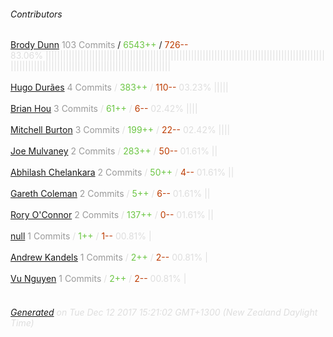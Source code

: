 ###### Contributors
[Brody Dunn](https://github.com/brodyd)
<font color="#999">103 Commits</font> / <font color="#6cc644">6543++</font> / <font color="#bd3c00"> 726--</font>
<font color="#dedede">83.06%&nbsp;<font color="#dedede">|||||||||||||||||||||||||||||||||||||||||||||||||||||||||||||||||||||||||||||||||||||||||||||||||||||||||||||||||||||||||||||||||||||||||||||||||||||||</font><br><br>
[Hugo Durães](https://github.com/hugoduraes)
<font color="#999">4 Commits</font> / <font color="#6cc644">383++</font> / <font color="#bd3c00"> 110--</font>
<font color="#dedede">03.23%&nbsp;<font color="#dedede">|||||</font><br><br>
[Brian Hou](https://github.com/brhou)
<font color="#999">3 Commits</font> / <font color="#6cc644">61++</font> / <font color="#bd3c00"> 6--</font>
<font color="#dedede">02.42%&nbsp;<font color="#dedede">||||</font><br><br>
[Mitchell Burton](https://github.com/MitchellBurton)
<font color="#999">3 Commits</font> / <font color="#6cc644">199++</font> / <font color="#bd3c00"> 22--</font>
<font color="#dedede">02.42%&nbsp;<font color="#dedede">||||</font><br><br>
[Joe Mulvaney](https://github.com/mycrobe)
<font color="#999">2 Commits</font> / <font color="#6cc644">283++</font> / <font color="#bd3c00"> 50--</font>
<font color="#dedede">01.61%&nbsp;<font color="#dedede">||</font><br><br>
[Abhilash Chelankara](https://github.com/abhiche)
<font color="#999">2 Commits</font> / <font color="#6cc644">50++</font> / <font color="#bd3c00"> 4--</font>
<font color="#dedede">01.61%&nbsp;<font color="#dedede">||</font><br><br>
[Gareth Coleman](https://github.com/layerzerolabs)
<font color="#999">2 Commits</font> / <font color="#6cc644">5++</font> / <font color="#bd3c00"> 6--</font>
<font color="#dedede">01.61%&nbsp;<font color="#dedede">||</font><br><br>
[Rory O'Connor](https://github.com/roryoconnor)
<font color="#999">2 Commits</font> / <font color="#6cc644">137++</font> / <font color="#bd3c00"> 0--</font>
<font color="#dedede">01.61%&nbsp;<font color="#dedede">||</font><br><br>
[null](https://github.com/ssreedharan)
<font color="#999">1 Commits</font> / <font color="#6cc644">1++</font> / <font color="#bd3c00"> 1--</font>
<font color="#dedede">00.81%&nbsp;<font color="#dedede">|</font><br><br>
[Andrew Kandels](https://github.com/akandels)
<font color="#999">1 Commits</font> / <font color="#6cc644">2++</font> / <font color="#bd3c00"> 2--</font>
<font color="#dedede">00.81%&nbsp;<font color="#dedede">|</font><br><br>
[Vu Nguyen](https://github.com/vudknguyen)
<font color="#999">1 Commits</font> / <font color="#6cc644">2++</font> / <font color="#bd3c00"> 2--</font>
<font color="#dedede">00.81%&nbsp;<font color="#dedede">|</font><br><br>
###### [Generated](https://github.com/jakeleboeuf/contributor) on Tue Dec 12 2017 15:21:02 GMT+1300 (New Zealand Daylight Time)